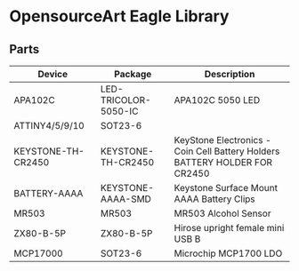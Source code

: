 OpensourceArt Eagle Library
====================================

Parts
-----

|Device|Package|Description|
|---|---|---|
|APA102C|LED-TRICOLOR-5050-IC|APA102C 5050 LED|
|ATTINY4/5/9/10|SOT23-6||
|KEYSTONE-TH-CR2450|KEYSTONE-TH-CR2450|KeyStone Electronics - Coin Cell Battery Holders BATTERY HOLDER FOR CR2450|
|BATTERY-AAAA|KEYSTONE-AAAA-SMD|Keystone Surface Mount AAAA Battery Clips|
|MR503|MR503|MR503 Alcohol Sensor|
|ZX80-B-5P|ZX80-B-5P|Hirose upright female mini USB B|
|MCP17000|SOT23-6|Microchip MCP1700 LDO|
